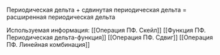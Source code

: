
Периодическая дельта + сдвинутая периодическая дельта = расширенная периодическая дельта



Используемая информация:
[[Операция ПФ. Скейл]]
[[Функция ПФ. Периодическая дельта-функция]]
[[Операция ПФ. Сдвиг]]
[[Операция ПФ. Линейная комбинация]]

